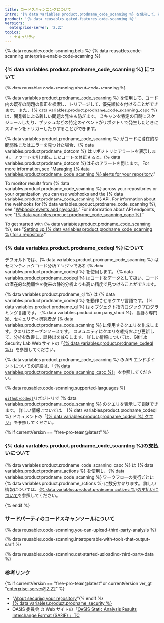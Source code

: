 ```yaml
---
title: コードスキャンニングについて
intro: '{% data variables.product.prodname_code_scanning %} を使用して、{% data variables.product.prodname_dotcom %} 上のプロジェクトのコードからセキュリティの脆弱性とエラーを見つけることができます。'
product: '{% data reusables.gated-features.code-scanning %}'
versions:
  enterprise-server: '2.22'
topics:
  - セキュリティ
---
```


{% data reusables.code-scanning.beta %}
{% data reusables.code-scanning.enterprise-enable-code-scanning %}

### {% data variables.product.prodname_code_scanning %} について

{% data reusables.code-scanning.about-code-scanning %}

{% data variables.product.prodname_code_scanning %} を使用して、コード内の既存の問題の修正を検索し、トリアージして、優先順位を付けることができます。 また、{% data variables.product.prodname_code_scanning_capc %} は、開発者による新しい問題の発生も防ぎます。 スキャンを特定の日時にスケジュールしたり、プッシュなどの特定のイベントがリポジトリで発生したときにスキャンをトリガーしたりすることができます。

{% data variables.product.prodname_code_scanning %} がコードに潜在的な脆弱性またはエラーを見つけた場合、{% data variables.product.prodname_dotcom %} はリポジトリにアラートを表示します。 アラートを引き起こしたコードを修正すると、{% data variables.product.prodname_dotcom %}はそのアラートを閉じます。 For more information, see "[Managing {% data variables.product.prodname_code_scanning %} alerts for your repository](/github/finding-security-vulnerabilities-and-errors-in-your-code/managing-code-scanning-alerts-for-your-repository)."

To monitor results from {% data variables.product.prodname_code_scanning %} across your repositories or your organization, you can use webhooks and the {% data variables.product.prodname_code_scanning %} API. For information about the webhooks for {% data variables.product.prodname_code_scanning %}, see "[Webhook events and payloads](/developers/webhooks-and-events/webhook-events-and-payloads#code_scanning_alert)." For information about API endpoints, see  "[{% data variables.product.prodname_code_scanning_capc %}](/rest/reference/code-scanning)."

To get started with {% data variables.product.prodname_code_scanning %}, see "[Setting up {% data variables.product.prodname_code_scanning %} for a repository](/github/finding-security-vulnerabilities-and-errors-in-your-code/setting-up-code-scanning-for-a-repository)."

### {% data variables.product.prodname_codeql %} について

デフォルトでは、{% data variables.product.prodname_code_scanning %} はセマンティックコード分析エンジンである {% data variables.product.prodname_codeql %} を使用します。 {% data variables.product.prodname_codeql %} はコードをデータとして扱い、コードの潜在的な脆弱性を従来の静的分析よりも高い精度で見つけることができます。

{% data variables.product.prodname_ql %} は {% data variables.product.prodname_codeql %} を動作させるクエリ言語です。 {% data variables.product.prodname_ql %} はオブジェクト指向ロジックプログラミング言語です。 {% data variables.product.company_short %}、言語の専門家、セキュリティ研究者が {% data variables.product.prodname_code_scanning %} に使用するクエリを作成します。クエリはオープンソースです。 コミュニティはクエリを維持および更新して、分析を改善し、誤検出を減らします。 詳しい情報については、GitHub Security Lab Web サイトの「[{% data variables.product.prodname_codeql %}](https://securitylab.github.com/tools/codeql)」を参照してください。

{% data variables.product.prodname_code_scanning %} の API エンドポイントについての詳細は、「[{% data variables.product.prodname_code_scanning_capc %}](http://developer.github.com/v3/code-scanning)」を参照してください。

{% data reusables.code-scanning.supported-languages %}

[`github/codeql`](https://github.com/github/codeql)リポジトリで {% data variables.product.prodname_code_scanning %} のクエリを表示して貢献できます。 詳しい情報については、 {% data variables.product.prodname_codeql %} ドキュメントの「[{% data variables.product.prodname_codeql %} クエリ](https://codeql.github.com/docs/writing-codeql-queries/codeql-queries/)」を参照してください。

{% if currentVersion == "free-pro-team@latest" %}

### {% data variables.product.prodname_code_scanning %}の支払いについて

{% data variables.product.prodname_code_scanning_capc %} は {% data variables.product.prodname_actions %} を使用し、{% data variables.product.prodname_code_scanning %} ワークフローの実行ごとに {% data variables.product.prodname_actions %} に数分かかります。 詳しい情報については、[{% data variables.product.prodname_actions %}の支払いについて](/github/setting-up-and-managing-billing-and-payments-on-github/about-billing-for-github-actions)を参照してください。

{% endif %}

### サードパーティのコードスキャンツールについて

{% data reusables.code-scanning.you-can-upload-third-party-analysis %}

{% data reusables.code-scanning.interoperable-with-tools-that-output-sarif %}

{% data reusables.code-scanning.get-started-uploading-third-party-data %}

### 参考リンク

{% if currentVersion == "free-pro-team@latest" or currentVersion ver_gt "enterprise-server@2.22" %}
- "[About securing your repository](/github/administering-a-repository/about-securing-your-repository)"{% endif %}
- [{% data variables.product.prodname_security %}](https://securitylab.github.com/)
- OASIS 委員会 の Web サイトの「[OASIS Static Analysis Results Interchange Format (SARIF) 」TC](https://www.oasis-open.org/committees/tc_home.php?wg_abbrev=sarif)
